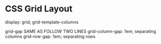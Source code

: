 # CSS Grid Layout
display: grid;
grid-template-columns

grid-gap
SAME AS FOLLOW TWO LINES
  grid-column-gap: 1em; separating columns
  grid-row-gap: 1em; separating rows
 
